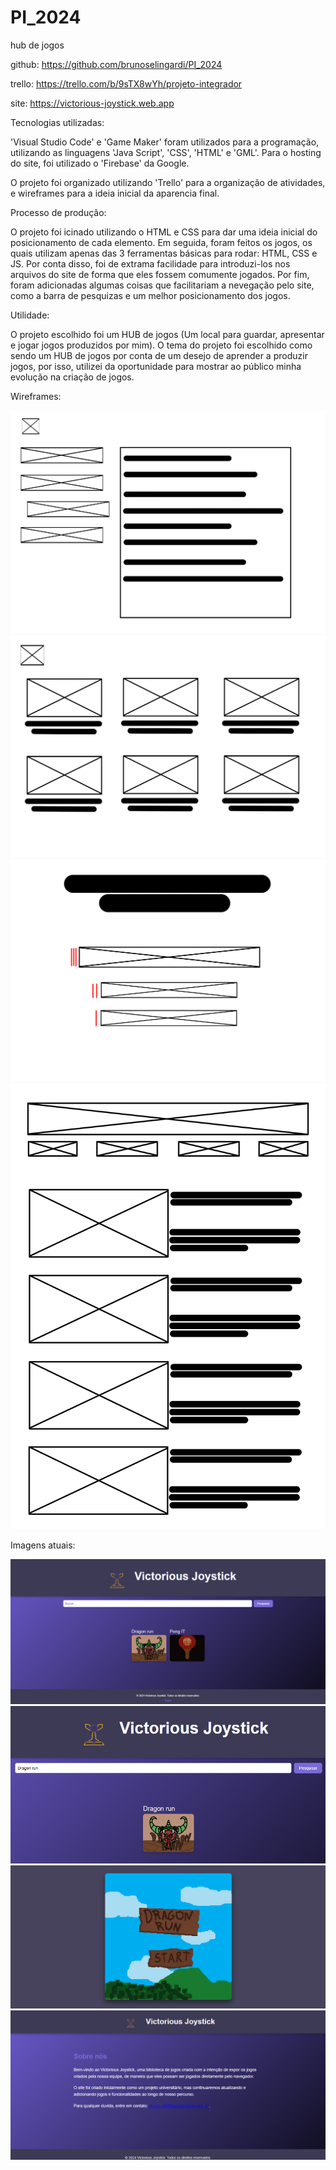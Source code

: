 # PI_2024
hub de jogos

github: https://github.com/brunoselingardi/PI_2024

trello: https://trello.com/b/9sTX8wYh/projeto-integrador

site: https://victorious-joystick.web.app


Tecnologias utilizadas:

'Visual Studio Code' e 'Game Maker' foram utilizados para a programação, utilizando as linguagens 'Java Script', 'CSS', 'HTML' e 'GML'.
Para o hosting do site, foi utilizado o 'Firebase' da Google.

O projeto foi organizado utilizando 'Trello' para a organização de atividades, e wireframes para a ideia inicial da aparencia final.


Processo de produção:

O projeto foi icinado utilizando o HTML e CSS para dar uma ideia inicial do posicionamento de cada elemento.
Em seguida, foram feitos os jogos, os quais utilizam apenas das 3 ferramentas básicas para rodar: HTML, CSS e JS. Por conta disso, foi de extrama facilidade para introduzi-los nos arquivos do site de forma que eles fossem comumente jogados.
Por fim, foram adicionadas algumas coisas que facilitariam a nevegação pelo site, como a barra de pesquizas e um melhor posicionamento dos jogos.


Utilidade:

O projeto escolhido foi um HUB de jogos (Um local para guardar, apresentar e jogar jogos produzidos por mim).
O tema do projeto foi escolhido como sendo um HUB de jogos por conta de um desejo de aprender a produzir jogos, por isso, utilizei da oportunidade para mostrar ao público minha evolução na criação de jogos.


Wireframes:

![image alt](https://github.com/brunoselingardi/PI_2024/blob/main/README_images/wire%20config.png?raw=true)
![image alt](https://github.com/brunoselingardi/PI_2024/blob/main/README_images/wire%20lvl.png?raw=true)
![image alt](https://github.com/brunoselingardi/PI_2024/blob/main/README_images/wire%20menu.png?raw=true)
![image alt](https://github.com/brunoselingardi/PI_2024/blob/main/README_images/wire%20site.png?raw=true)


Imagens atuais:

![image alt](https://github.com/brunoselingardi/PI_2024/blob/main/README_images/Captura%20de%20tela%202024-12-10%20151501.png?raw=true)
![image alt](https://github.com/brunoselingardi/PI_2024/blob/main/README_images/Captura%20de%20tela%202024-12-10%20151541.png?raw=true)
![image alt](https://github.com/brunoselingardi/PI_2024/blob/main/README_images/Captura%20de%20tela%202024-12-10%20151640.png?raw=true)
![image alt](https://github.com/brunoselingardi/PI_2024/blob/main/README_images/Captura%20de%20tela%202024-12-10%20151605.png?raw=true)
